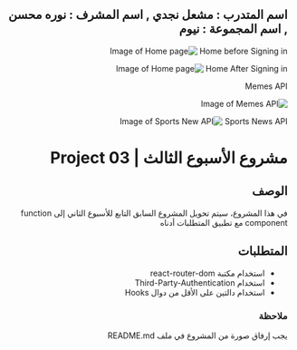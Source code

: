  <div dir="rtl">
 
اسم المتدرب : مشعل نجدي , 
اسم المشرف : نوره محسن , 
اسم المجموعة : نيوم 
----------

Home before Signing in
![Image of Home page](https://i.ibb.co/56QLSh9/facebk.jpg)

Home After Signing in
![Image of Home page](https://i.ibb.co/chY0MGz/facebkafter.jpg)

Memes API

![Image of Memes API](https://i.ibb.co/CPw8CDj/Memes.jpg)

Sports News API
![Image of Sports New API](https://i.ibb.co/JkChvtG/Sports-News.jpg)


# مشروع الأسبوع الثالث | Project 03 
## الوصف
في هذا المشروع، سيتم تحويل المشروع السابق التابع للأسبوع الثاني إلى function component مع تطبيق المتطلبات أدناه
## المتطلبات
- استخدام مكتبة react-router-dom 
- استخدام Third-Party-Authentication 
- استخدام دالتين على الأقل من دوال Hooks

### ملاحظة
يجب إرفاق صورة من المشروع في ملف README.md
  
</div>

